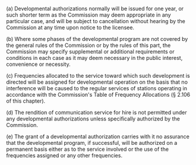 (a) Developmental authorizations normally will be issued for one year, or such shorter term as the Commission may deem appropriate in any particular case, and will be subject to cancellation without hearing by the Commission at any time upon notice to the licensee.

(b) Where some phases of the developmental program are not covered by the general rules of the Commission or by the rules of this part, the Commission may specify supplemental or additional requirements or conditions in each case as it may deem necessary in the public interest, convenience or necessity.

(c) Frequencies allocated to the service toward which such development is directed will be assigned for developmental operation on the basis that no interference will be caused to the regular services of stations operating in accordance with the Commission's Table of Frequency Allocations (§ 2.106 of this chapter).

(d) The rendition of communication service for hire is not permitted under any developmental authorizations unless specifically authorized by the Commission.

(e) The grant of a developmental authorization carries with it no assurance that the developmental program, if successful, will be authorized on a permanent basis either as to the service involved or the use of the frequencies assigned or any other frequencies.

